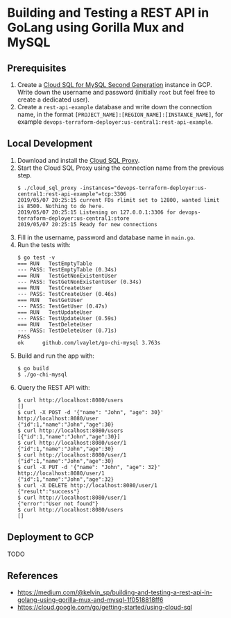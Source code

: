 # Building and Testing a REST API in GoLang using Gorilla Mux and MySQL

## Prerequisites

1. Create a [Cloud SQL for MySQL Second Generation](https://cloud.google.com/go/getting-started/using-cloud-sql#create_a_cloud_sql_instance) instance in GCP. Write down the username and password (initially `root` but feel free to create a dedicated user).
2. Create a `rest-api-example` database and write down the connection name, in the format `[PROJECT_NAME]:[REGION_NAME]:[INSTANCE_NAME]`, for example `devops-terraform-deployer:us-central1:rest-api-example`.

## Local Development

1. Download and install the [Cloud SQL Proxy](https://cloud.google.com/go/getting-started/using-cloud-sql#install_the_cloud_sql_proxy).
1. Start the Cloud SQL Proxy using the connection name from the previous step.
    ```
    $ ./cloud_sql_proxy -instances="devops-terraform-deployer:us-central1:rest-api-example"=tcp:3306
    2019/05/07 20:25:15 current FDs rlimit set to 12800, wanted limit is 8500. Nothing to do here.
    2019/05/07 20:25:15 Listening on 127.0.0.1:3306 for devops-terraform-deployer:us-central1:store
    2019/05/07 20:25:15 Ready for new connections
    ```
1. Fill in the username, password and database name in `main.go`.
1. Run the tests with:
    ```
    $ go test -v
    === RUN   TestEmptyTable
    --- PASS: TestEmptyTable (0.34s)
    === RUN   TestGetNonExistentUser
    --- PASS: TestGetNonExistentUser (0.34s)
    === RUN   TestCreateUser
    --- PASS: TestCreateUser (0.46s)
    === RUN   TestGetUser
    --- PASS: TestGetUser (0.47s)
    === RUN   TestUpdateUser
    --- PASS: TestUpdateUser (0.59s)
    === RUN   TestDeleteUser
    --- PASS: TestDeleteUser (0.71s)
    PASS
    ok      github.com/lvaylet/go-chi-mysql 3.763s
    ```
1. Build and run the app with:
    ```
    $ go build
    $ ./go-chi-mysql
    ```
1. Query the REST API with:
    ```
    $ curl http://localhost:8080/users
    []
    $ curl -X POST -d '{"name": "John", "age": 30}' http://localhost:8080/user
    {"id":1,"name":"John","age":30}
    $ curl http://localhost:8080/users
    [{"id":1,"name":"John","age":30}]
    $ curl http://localhost:8080/user/1
    {"id":1,"name":"John","age":30}
    $ curl http://localhost:8080/user/1
    {"id":1,"name":"John","age":30}
    $ curl -X PUT -d '{"name": "John", "age": 32}' http://localhost:8080/user/1
    {"id":1,"name":"John","age":32}
    $ curl -X DELETE http://localhost:8080/user/1
    {"result":"success"}
    $ curl http://localhost:8080/user/1
    {"error":"User not found"}
    $ curl http://localhost:8080/users
    []
    ```

## Deployment to GCP

TODO

## References

- https://medium.com/@kelvin_sp/building-and-testing-a-rest-api-in-golang-using-gorilla-mux-and-mysql-1f0518818ff6
- https://cloud.google.com/go/getting-started/using-cloud-sql
